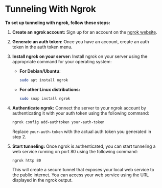 # Tunneling With Ngrok

**To set up tunneling with ngrok, follow these steps:**

1. **Create an ngrok account:** Sign up for an account on the [ngrok website](https://ngrok.com/).

2. **Generate an auth token:** Once you have an account, create an auth token in the auth token menu.

3. **Install ngrok on your server:** Install ngrok on your server using the appropriate command for your operating system:

   * **For Debian/Ubuntu:**

     ```bash
     sudo apt install ngrok
     ```

   * **For other Linux distributions:**

     ```bash
     sudo snap install ngrok
     ```

4. **Authenticate ngrok:** Connect the server to your ngrok account by authenticating it with your auth token using the following command:

   ```bash
   ngrok config add-authtoken your-auth-token
   ```

   Replace `your-auth-token` with the actual auth token you generated in step 2.

5. **Start tunneling:** Once ngrok is authenticated, you can start tunneling a web service running on port 80 using the following command:

   ```bash
   ngrok http 80
   ```

   This will create a secure tunnel that exposes your local web service to the public internet. You can access your web service using the URL displayed in the ngrok output.

